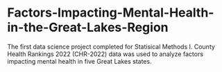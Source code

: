 # Factors-Impacting-Mental-Health-in-the-Great-Lakes-Region
The first data science project completed for Statisical Methods I. County Health Rankings 2022 (CHR-2022) data was used to analyze factors impacting mental health in five Great Lakes states.
